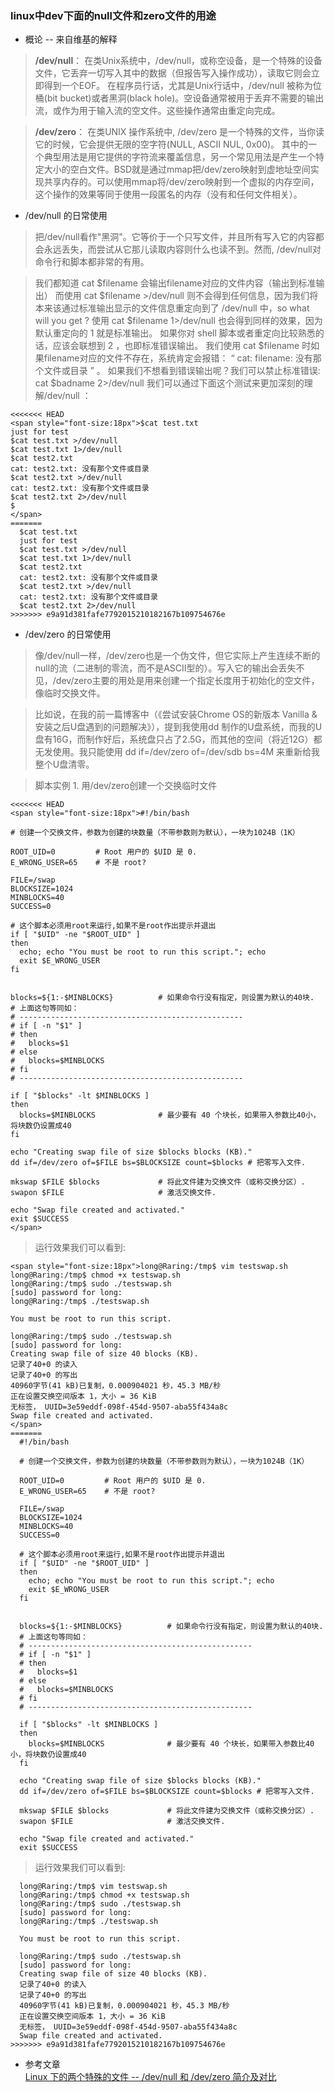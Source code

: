 ### linux中dev下面的null文件和zero文件的用途
- 概论 -- 来自维基的解释  

> **/dev/null**： 在类Unix系统中，/dev/null，或称空设备，是一个特殊的设备文件，它丢弃一切写入其中的数据（但报告写入操作成功），读取它则会立即得到一个EOF。
在程序员行话，尤其是Unix行话中，/dev/null 被称为位桶(bit bucket)或者黑洞(black hole)。空设备通常被用于丢弃不需要的输出流，或作为用于输入流的空文件。这些操作通常由重定向完成。


> **/dev/zero**： 在类UNIX 操作系统中, /dev/zero 是一个特殊的文件，当你读它的时候，它会提供无限的空字符(NULL, ASCII NUL, 0x00)。
其中的一个典型用法是用它提供的字符流来覆盖信息，另一个常见用法是产生一个特定大小的空白文件。BSD就是通过mmap把/dev/zero映射到虚地址空间实现共享内存的。可以使用mmap将/dev/zero映射到一个虚拟的内存空间，这个操作的效果等同于使用一段匿名的内存（没有和任何文件相关）。

- /dev/null 的日常使用  

> 把/dev/null看作"黑洞"。它等价于一个只写文件，并且所有写入它的内容都会永远丢失，而尝试从它那儿读取内容则什么也读不到。然而, /dev/null对命令行和脚本都非常的有用。

>我们都知道  cat $filename  会输出filename对应的文件内容（输出到标准输出）
而使用         cat $filename >/dev/null 则不会得到任何信息，因为我们将本来该通过标准输出显示的文件信息重定向到了 /dev/null 中，so what will you get ?
使用  cat $filename 1>/dev/null 也会得到同样的效果，因为默认重定向的 1 就是标准输出。  如果你对 shell 脚本或者重定向比较熟悉的话，应该会联想到 2 ，也即标准错误输出。
我们使用 cat $filename  时如果filename对应的文件不存在，系统肯定会报错： “ cat: filename: 没有那个文件或目录 ” 。
如果我们不想看到错误输出呢？我们可以禁止标准错误:   cat $badname 2>/dev/null
我们可以通过下面这个测试来更加深刻的理解/dev/null ：
```shell
<<<<<<< HEAD
<span style="font-size:18px">$cat test.txt   
just for test  
$cat test.txt >/dev/null   
$cat test.txt 1>/dev/null   
$cat test2.txt   
cat: test2.txt: 没有那个文件或目录  
$cat test2.txt >/dev/null   
cat: test2.txt: 没有那个文件或目录  
$cat test2.txt 2>/dev/null   
$  
</span>  
=======
  $cat test.txt   
  just for test  
  $cat test.txt >/dev/null   
  $cat test.txt 1>/dev/null   
  $cat test2.txt   
  cat: test2.txt: 没有那个文件或目录  
  $cat test2.txt >/dev/null   
  cat: test2.txt: 没有那个文件或目录  
  $cat test2.txt 2>/dev/null   
>>>>>>> e9a91d381fafe7792015210182167b109754676e
```

- /dev/zero 的日常使用

> 像/dev/null一样，/dev/zero也是一个伪文件，但它实际上产生连续不断的null的流（二进制的零流，而不是ASCII型的）。写入它的输出会丢失不见，/dev/zero主要的用处是用来创建一个指定长度用于初始化的空文件，像临时交换文件。

> 比如说，在我的前一篇博客中（《尝试安装Chrome OS的新版本 Vanilla & 安装之后U盘遇到的问题解决》），提到我使用dd 制作的U盘系统，而我的U盘有16G，而制作好后，系统盘只占了2.5G，而其他的空间（将近12G）都无发使用。我只能使用  dd if=/dev/zero of=/dev/sdb bs=4M 来重新给我整个U盘清零。

> 脚本实例 1. 用/dev/zero创建一个交换临时文件  

```shell
<<<<<<< HEAD
<span style="font-size:18px">#!/bin/bash  

# 创建一个交换文件，参数为创建的块数量（不带参数则为默认），一块为1024B（1K）  

ROOT_UID=0         # Root 用户的 $UID 是 0.  
E_WRONG_USER=65    # 不是 root?  

FILE=/swap  
BLOCKSIZE=1024  
MINBLOCKS=40  
SUCCESS=0  

# 这个脚本必须用root来运行,如果不是root作出提示并退出  
if [ "$UID" -ne "$ROOT_UID" ]  
then  
  echo; echo "You must be root to run this script."; echo  
  exit $E_WRONG_USER  
fi   


blocks=${1:-$MINBLOCKS}          # 如果命令行没有指定，则设置为默认的40块.  
# 上面这句等同如：  
# --------------------------------------------------  
# if [ -n "$1" ]  
# then  
#   blocks=$1  
# else  
#   blocks=$MINBLOCKS  
# fi  
# --------------------------------------------------  

if [ "$blocks" -lt $MINBLOCKS ]  
then  
  blocks=$MINBLOCKS              # 最少要有 40 个块长，如果带入参数比40小，将块数仍设置成40  
fi   

echo "Creating swap file of size $blocks blocks (KB)."  
dd if=/dev/zero of=$FILE bs=$BLOCKSIZE count=$blocks # 把零写入文件.  

mkswap $FILE $blocks             # 将此文件建为交换文件（或称交换分区）.  
swapon $FILE                     # 激活交换文件.  

echo "Swap file created and activated."  
exit $SUCCESS  
</span>  
```

>运行效果我们可以看到:

```shell
<span style="font-size:18px">long@Raring:/tmp$ vim testswap.sh  
long@Raring:/tmp$ chmod +x testswap.sh             
long@Raring:/tmp$ sudo ./testswap.sh             
[sudo] password for long:    
long@Raring:/tmp$ ./testswap.sh             

You must be root to run this script.  

long@Raring:/tmp$ sudo ./testswap.sh             
[sudo] password for long:       
Creating swap file of size 40 blocks (KB).  
记录了40+0 的读入  
记录了40+0 的写出  
40960字节(41 kB)已复制，0.000904021 秒，45.3 MB/秒  
正在设置交换空间版本 1，大小 = 36 KiB  
无标签， UUID=3e59eddf-098f-454d-9507-aba55f434a8c  
Swap file created and activated.  
</span>  
=======
  #!/bin/bash  

  # 创建一个交换文件，参数为创建的块数量（不带参数则为默认），一块为1024B（1K）  

  ROOT_UID=0         # Root 用户的 $UID 是 0.  
  E_WRONG_USER=65    # 不是 root?  

  FILE=/swap  
  BLOCKSIZE=1024  
  MINBLOCKS=40  
  SUCCESS=0  

  # 这个脚本必须用root来运行,如果不是root作出提示并退出  
  if [ "$UID" -ne "$ROOT_UID" ]  
  then  
    echo; echo "You must be root to run this script."; echo  
    exit $E_WRONG_USER  
  fi   


  blocks=${1:-$MINBLOCKS}          # 如果命令行没有指定，则设置为默认的40块.  
  # 上面这句等同如：  
  # --------------------------------------------------  
  # if [ -n "$1" ]  
  # then  
  #   blocks=$1  
  # else  
  #   blocks=$MINBLOCKS  
  # fi  
  # --------------------------------------------------  

  if [ "$blocks" -lt $MINBLOCKS ]  
  then  
    blocks=$MINBLOCKS              # 最少要有 40 个块长，如果带入参数比40小，将块数仍设置成40  
  fi   

  echo "Creating swap file of size $blocks blocks (KB)."  
  dd if=/dev/zero of=$FILE bs=$BLOCKSIZE count=$blocks # 把零写入文件.  

  mkswap $FILE $blocks             # 将此文件建为交换文件（或称交换分区）.  
  swapon $FILE                     # 激活交换文件.  

  echo "Swap file created and activated."  
  exit $SUCCESS   
```


>运行效果我们可以看到:

```shell
  long@Raring:/tmp$ vim testswap.sh  
  long@Raring:/tmp$ chmod +x testswap.sh             
  long@Raring:/tmp$ sudo ./testswap.sh             
  [sudo] password for long:    
  long@Raring:/tmp$ ./testswap.sh             

  You must be root to run this script.  

  long@Raring:/tmp$ sudo ./testswap.sh             
  [sudo] password for long:       
  Creating swap file of size 40 blocks (KB).  
  记录了40+0 的读入  
  记录了40+0 的写出  
  40960字节(41 kB)已复制，0.000904021 秒，45.3 MB/秒  
  正在设置交换空间版本 1，大小 = 36 KiB  
  无标签， UUID=3e59eddf-098f-454d-9507-aba55f434a8c  
  Swap file created and activated.   
>>>>>>> e9a91d381fafe7792015210182167b109754676e
```
- 参考文章  
 [Linux 下的两个特殊的文件 -- /dev/null 和 /dev/zero 简介及对比](http://blog.csdn.net/pi9nc/article/details/18257593)
